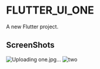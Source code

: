 # FLUTTER_UI_ONE

A new Flutter project.

## ScreenShots

![Uploading one.jpg…]()
![two](https://user-images.githubusercontent.com/93477607/160130319-134b6cd2-4024-45d4-8947-8076c196368e.jpg)

